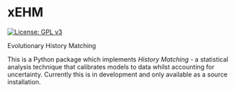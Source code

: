 # xEHM

[![License: GPL v3](https://img.shields.io/badge/License-GPLv3-blue.svg)](https://www.gnu.org/licenses/gpl-3.0)

Evolutionary History Matching

This is a Python package which implements *History Matching* - a statistical analysis technique that calibrates models to data whilst accounting for uncertainty. Currently this is in development and only available as a source installation.
